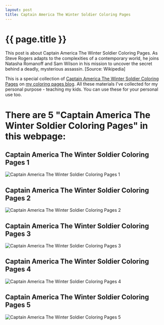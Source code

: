 ```yaml
---
layout: post
title: Captain America The Winter Soldier Coloring Pages
---
```


{{ page.title }}
================

This post is about Captain America The Winter Soldier Coloring Pages. As Steve Rogers adapts to the complexities of a contemporary world, he joins Natasha Romanoff and Sam Wilson in his mission to uncover the secret behind a deadly, mysterious assassin. [Source: Wikipedia]

This is a special collection of  [Captain America The Winter Soldier Coloring Pages](https://coloring-pages.github.io/2022/1/11/Captain-America-The-Winter-Soldier-Coloring-Pages.html) on [my coloring pages blog](https://coloring-pages.github.io/). All these materials I've collected for my personal purpose - teaching my kids. You can use these for your personal use too.

# **There are 5 "Captain America The Winter Soldier Coloring Pages" in this webpage:**

## Captain America The Winter Soldier Coloring Pages 1

![Captain America The Winter Soldier Coloring Pages 1](https://coloring-pages.github.io/coloring-pages/Captain-America-The-Winter-Soldier-Coloring-Pages-1.png)

<script async src="https://pagead2.googlesyndication.com/pagead/js/adsbygoogle.js?client=ca-pub-6753140515841889" crossorigin="anonymous"></script> <ins class="adsbygoogle" style="display:block" data-ad-format="autorelaxed" data-ad-client="ca-pub-6753140515841889" data-ad-slot="5405745125"></ins><script>(adsbygoogle = window.adsbygoogle || []).push({}); </script>

## Captain America The Winter Soldier Coloring Pages 2

![Captain America The Winter Soldier Coloring Pages 2](https://coloring-pages.github.io/coloring-pages/Captain-America-The-Winter-Soldier-Coloring-Pages-2.png)

## Captain America The Winter Soldier Coloring Pages 3

![Captain America The Winter Soldier Coloring Pages 3](https://coloring-pages.github.io/coloring-pages/Captain-America-The-Winter-Soldier-Coloring-Pages-3.png)

## Captain America The Winter Soldier Coloring Pages 4

![Captain America The Winter Soldier Coloring Pages 4](https://coloring-pages.github.io/coloring-pages/Captain-America-The-Winter-Soldier-Coloring-Pages-4.png)

## Captain America The Winter Soldier Coloring Pages 5

![Captain America The Winter Soldier Coloring Pages 5](https://coloring-pages.github.io/coloring-pages/Captain-America-The-Winter-Soldier-Coloring-Pages-5.png)

<script async src="https://pagead2.googlesyndication.com/pagead/js/adsbygoogle.js?client=ca-pub-6753140515841889" crossorigin="anonymous"></script> <ins class="adsbygoogle" style="display:block" data-ad-format="autorelaxed" data-ad-client="ca-pub-6753140515841889" data-ad-slot="5405745125"></ins><script>(adsbygoogle = window.adsbygoogle || []).push({}); </script>

